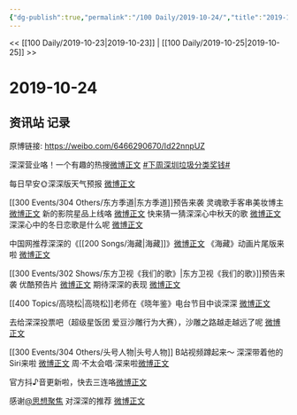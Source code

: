 ```yaml
---
{"dg-publish":true,"permalink":"/100 Daily/2019-10-24/","title":"2019-10-24","created":"2023-03-29T20:45:32.900+08:00","updated":"2023-03-29T20:47:04.732+08:00"}
---
```



<< [[100 Daily/2019-10-23\|2019-10-23]] | [[100 Daily/2019-10-25\|2019-10-25]] >>

# 2019-10-24

## 资讯站 记录

原博链接: https://weibo.com/6466290670/Id22nnpUZ

深深营业咯！一个有趣的热搜[微博正文](https://m.weibo.cn/6466290670/4430941483466610)
[#下周深圳垃圾分类奖钱#](https://s.weibo.com/weibo?q=%23%E4%B8%8B%E5%91%A8%E6%B7%B1%E5%9C%B3%E5%9E%83%E5%9C%BE%E5%88%86%E7%B1%BB%E5%A5%96%E9%92%B1%23)

每日早安🌞深深版天气预报 [微博正文](https://m.weibo.cn/6466290670/4430839091426816)

[[300 Events/304 Others/东方季道\|东方季道]]预告来袭
灵魂歌手客串美妆博主 [微博正文](https://m.weibo.cn/6466290670/4430714088617698)
新的影院星品上线咯 [微博正文](https://m.weibo.cn/6466290670/4430906003111241)
快来猜一猜深深心中秋天的歌 [微博正文](https://m.weibo.cn/6466290670/4430920041690363)
深深心中的冬日恋歌是什么呢 [微博正文](https://m.weibo.cn/6466290670/4430929391275109)

中国网推荐深深的《[[200 Songs/海藏\|海藏]]》[微博正文](https://m.weibo.cn/6466290670/4430875405904219)
《海藏》动画片尾版来啦 [微博正文](https://m.weibo.cn/6466290670/4430944360263056)

[[300 Events/302 Shows/东方卫视《我们的歌》\|东方卫视《我们的歌》]]预告来袭
优酷预告片 [微博正文](https://m.weibo.cn/6466290670/4430916019418788)
期待深深的表现 [微博正文](https://m.weibo.cn/6466290670/4431014321597672)

[[400 Topics/高晓松\|高晓松]]老师在《晓年鉴》电台节目中谈深深 [微博正文](https://m.weibo.cn/6466290670/4430923070082698)

去给深深投票吧（超级星饭团 爱豆沙雕行为大赛），沙雕之路越走越远了呢 [微博正文](https://m.weibo.cn/6466290670/4430983279123858)

[[300 Events/304 Others/头号人物\|头号人物]] B站视频蹲起来～
深深带着他的Siri来啦 [微博正文](https://m.weibo.cn/6466290670/4431018767298204)
周·不太会唱·深来啦[微博正文](https://m.weibo.cn/6466290670/4431053055840749)

官方抖♪音更新啦，快去三连咯[微博正文](https://m.weibo.cn/6466290670/4431042452394564)

感谢[@思想聚焦](https://weibo.com/n/%E6%80%9D%E6%83%B3%E8%81%9A%E7%84%A6) 对深深的推荐 [微博正文](https://m.weibo.cn/6466290670/4431055664267431)
